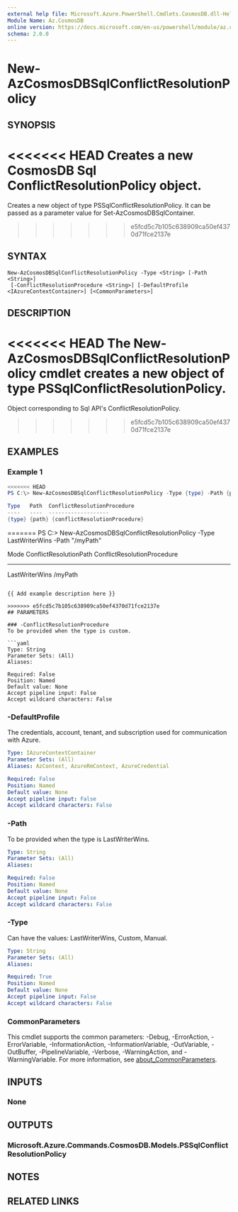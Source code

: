 ```yaml
---
external help file: Microsoft.Azure.PowerShell.Cmdlets.CosmosDB.dll-Help.xml
Module Name: Az.CosmosDB
online version: https://docs.microsoft.com/en-us/powershell/module/az.cosmosdb/new-azcosmosdbsqlconflictresolutionpolicy
schema: 2.0.0
---
```


# New-AzCosmosDBSqlConflictResolutionPolicy

## SYNOPSIS
<<<<<<< HEAD
Creates a new CosmosDB Sql ConflictResolutionPolicy object.
=======
Creates a new object of type PSSqlConflictResolutionPolicy. It can be passed as a parameter value for Set-AzCosmosDBSqlContainer.
>>>>>>> e5fcd5c7b105c638909ca50ef4370d71fce2137e

## SYNTAX

```
New-AzCosmosDBSqlConflictResolutionPolicy -Type <String> [-Path <String>]
 [-ConflictResolutionProcedure <String>] [-DefaultProfile <IAzureContextContainer>] [<CommonParameters>]
```

## DESCRIPTION
<<<<<<< HEAD
The **New-AzCosmosDBSqlConflictResolutionPolicy** cmdlet creates a new object of type PSSqlConflictResolutionPolicy.
=======
Object corresponding to Sql API's ConflictResolutionPolicy.
>>>>>>> e5fcd5c7b105c638909ca50ef4370d71fce2137e

## EXAMPLES

### Example 1
```powershell
<<<<<<< HEAD
PS C:\> New-AzCosmosDBSqlConflictResolutionPolicy -Type {type} -Path {path} -ConflictResolutionProcedure {conflictResolutionProcedure}

Type   Path  ConflictResolutionProcedure
----   ----  -------------------
{type} {path} {conflictResolutionProcedure}
```

=======
PS C:\> New-AzCosmosDBSqlConflictResolutionPolicy -Type LastWriterWins -Path "/myPath"

Mode           ConflictResolutionPath ConflictResolutionProcedure
----           ---------------------- ---------------------------
LastWriterWins /myPath
```

{{ Add example description here }}

>>>>>>> e5fcd5c7b105c638909ca50ef4370d71fce2137e
## PARAMETERS

### -ConflictResolutionProcedure
To be provided when the type is custom.

```yaml
Type: String
Parameter Sets: (All)
Aliases:

Required: False
Position: Named
Default value: None
Accept pipeline input: False
Accept wildcard characters: False
```

### -DefaultProfile
The credentials, account, tenant, and subscription used for communication with Azure.

```yaml
Type: IAzureContextContainer
Parameter Sets: (All)
Aliases: AzContext, AzureRmContext, AzureCredential

Required: False
Position: Named
Default value: None
Accept pipeline input: False
Accept wildcard characters: False
```

### -Path
To be provided when the type is LastWriterWins.

```yaml
Type: String
Parameter Sets: (All)
Aliases:

Required: False
Position: Named
Default value: None
Accept pipeline input: False
Accept wildcard characters: False
```

### -Type
Can have the values: LastWriterWins, Custom, Manual.

```yaml
Type: String
Parameter Sets: (All)
Aliases:

Required: True
Position: Named
Default value: None
Accept pipeline input: False
Accept wildcard characters: False
```

### CommonParameters
This cmdlet supports the common parameters: -Debug, -ErrorAction, -ErrorVariable, -InformationAction, -InformationVariable, -OutVariable, -OutBuffer, -PipelineVariable, -Verbose, -WarningAction, and -WarningVariable. For more information, see [about_CommonParameters](http://go.microsoft.com/fwlink/?LinkID=113216).

## INPUTS

### None

## OUTPUTS

### Microsoft.Azure.Commands.CosmosDB.Models.PSSqlConflictResolutionPolicy

## NOTES

## RELATED LINKS
